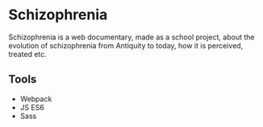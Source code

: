 # Schizophrenia

Schizophrenia is a web documentary, made as a school project, about the evolution of schizophrenia from Antiquity to today, how it is perceived, treated etc.

## Tools 

- Webpack
- JS ES6
- Sass
